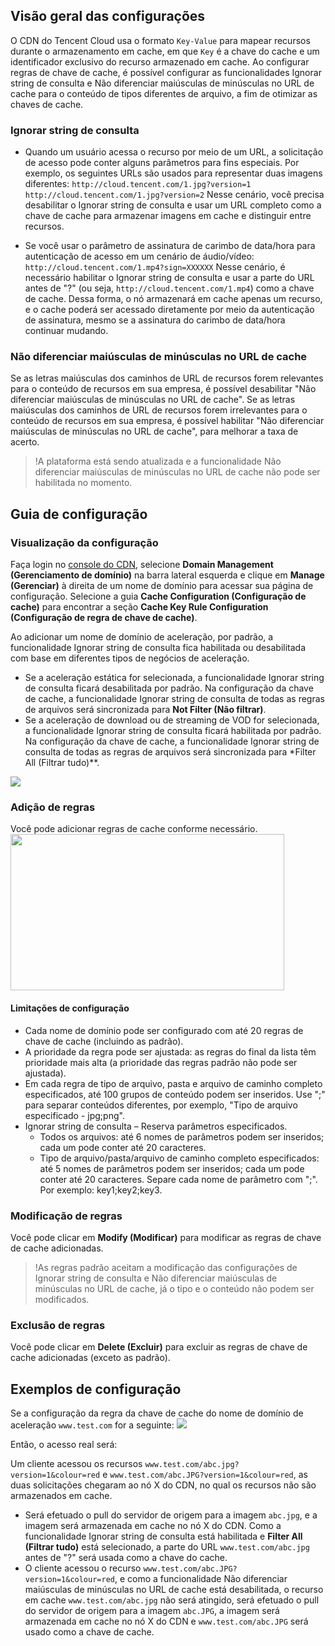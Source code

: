


## Visão geral das configurações

O CDN do Tencent Cloud usa o formato `Key-Value` para mapear recursos durante o armazenamento em cache, em que `Key` é a chave do cache e um identificador exclusivo do recurso armazenado em cache. Ao configurar regras de chave de cache, é possível configurar as funcionalidades Ignorar string de consulta e Não diferenciar maiúsculas de minúsculas no URL de cache para o conteúdo de tipos diferentes de arquivo, a fim de otimizar as chaves de cache.



### Ignorar string de consulta

- Quando um usuário acessa o recurso por meio de um URL, a solicitação de acesso pode conter alguns parâmetros para fins especiais. Por exemplo, os seguintes URLs são usados para representar duas imagens diferentes:
`http://cloud.tencent.com/1.jpg?version=1`
`http://cloud.tencent.com/1.jpg?version=2`
Nesse cenário, você precisa desabilitar o Ignorar string de consulta e usar um URL completo como a chave de cache para armazenar imagens em cache e distinguir entre recursos.

- Se você usar o parâmetro de assinatura de carimbo de data/hora para autenticação de acesso em um cenário de áudio/vídeo:
`http://cloud.tencent.com/1.mp4?sign=XXXXXX`
Nesse cenário, é necessário habilitar o Ignorar string de consulta e usar a parte do URL antes de "?" (ou seja, `http://cloud.tencent.com/1.mp4`) como a chave de cache. Dessa forma, o nó armazenará em cache apenas um recurso, e o cache poderá ser acessado diretamente por meio da autenticação de assinatura, mesmo se a assinatura do carimbo de data/hora continuar mudando.

### Não diferenciar maiúsculas de minúsculas no URL de cache

Se as letras maiúsculas dos caminhos de URL de recursos forem relevantes para o conteúdo de recursos em sua empresa, é possível desabilitar "Não diferenciar maiúsculas de minúsculas no URL de cache".
Se as letras maiúsculas dos caminhos de URL de recursos forem irrelevantes para o conteúdo de recursos em sua empresa, é possível habilitar "Não diferenciar maiúsculas de minúsculas no URL de cache", para melhorar a taxa de acerto.
>!A plataforma está sendo atualizada e a funcionalidade Não diferenciar maiúsculas de minúsculas no URL de cache não pode ser habilitada no momento.

## Guia de configuração

### Visualização da configuração

Faça login no [console do CDN](https://console.cloud.tencent.com/cdn), selecione **Domain Management (Gerenciamento de domínio)** na barra lateral esquerda e clique em **Manage (Gerenciar)** à direita de um nome de domínio para acessar sua página de configuração. Selecione a guia **Cache Configuration (Configuração de cache)** para encontrar a seção **Cache Key Rule Configuration (Configuração de regra de chave de cache)**.

Ao adicionar um nome de domínio de aceleração, por padrão, a funcionalidade Ignorar string de consulta fica habilitada ou desabilitada com base em diferentes tipos de negócios de aceleração.

- Se a aceleração estática for selecionada, a funcionalidade Ignorar string de consulta ficará desabilitada por padrão. Na configuração da chave de cache, a funcionalidade Ignorar string de consulta de todas as regras de arquivos será sincronizada para **Not Filter (Não filtrar)**.
- Se a aceleração de download ou de streaming de VOD for selecionada, a funcionalidade Ignorar string de consulta ficará habilitada por padrão. Na configuração da chave de cache, a funcionalidade Ignorar string de consulta de todas as regras de arquivos será sincronizada para *Filter All (Filtrar tudo)**.


![](https://main.qcloudimg.com/raw/1f53ed863618b442233dd3e1bba6229b.png)

### Adição de regras

Você pode adicionar regras de cache conforme necessário.
<img src="https://main.qcloudimg.com/raw/48becf925518b2595097eddf7b4ec6d5.png" height="250" width="438" />

#### Limitações de configuração

- Cada nome de domínio pode ser configurado com até 20 regras de chave de cache (incluindo as padrão).
- A prioridade da regra pode ser ajustada: as regras do final da lista têm prioridade mais alta (a prioridade das regras padrão não pode ser ajustada).
- Em cada regra de tipo de arquivo, pasta e arquivo de caminho completo especificados, até 100 grupos de conteúdo podem ser inseridos. Use ";" para separar conteúdos diferentes, por exemplo, "Tipo de arquivo especificado - jpg;png".
- Ignorar string de consulta – Reserva parâmetros especificados.
  - Todos os arquivos: até 6 nomes de parâmetros podem ser inseridos; cada um pode conter até 20 caracteres.
  - Tipo de arquivo/pasta/arquivo de caminho completo especificados: até 5 nomes de parâmetros podem ser inseridos; cada um pode conter até 20 caracteres.
    Separe cada nome de parâmetro com ";". Por exemplo: key1;key2;key3.

### Modificação de regras

Você pode clicar em **Modify (Modificar)** para modificar as regras de chave de cache adicionadas.

>!As regras padrão aceitam a modificação das configurações de Ignorar string de consulta e Não diferenciar maiúsculas de minúsculas no URL de cache, já o tipo e o conteúdo não podem ser modificados.

### Exclusão de regras

Você pode clicar em **Delete (Excluir)** para excluir as regras de chave de cache adicionadas (exceto as padrão).


## Exemplos de configuração

Se a configuração da regra da chave de cache do nome de domínio de aceleração `www.test.com` for a seguinte:
![](https://main.qcloudimg.com/raw/8c3f7f534c5fa849ca1594a0a244d840.png)

Então, o acesso real será:

Um cliente acessou os recursos `www.test.com/abc.jpg?version=1&colour=red` e `www.test.com/abc.JPG?version=1&colour=red`, as duas solicitações chegaram ao nó X do CDN, no qual os recursos não são armazenados em cache.

- Será efetuado o pull do servidor de origem para a imagem `abc.jpg`, e a imagem será armazenada em cache no nó X do CDN. Como a funcionalidade Ignorar string de consulta está habilitada e **Filter All (Filtrar tudo)** está selecionado, a parte do URL `www.test.com/abc.jpg` antes de "?" será usada como a chave do cache.
- O cliente acessou o recurso `www.test.com/abc.JPG?version=1&colour=red`, e como a funcionalidade Não diferenciar maiúsculas de minúsculas no URL de cache está desabilitada, o recurso em cache `www.test.com/abc.jpg` não será atingido, será efetuado o pull do servidor de origem para a imagem `abc.JPG`, a imagem será armazenada em cache no nó X do CDN e `www.test.com/abc.JPG` será usado como a chave de cache.



